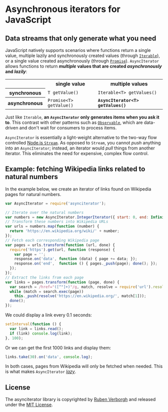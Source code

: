 # Asynchronous iterators for JavaScript
## Data streams that only generate what you need
JavaScript natively supports scenarios where functions return a single value,
multiple lazily and synchronously created values (through [`Iterable`](https://developer.mozilla.org/en-US/docs/Web/JavaScript/Reference/Iteration_protocols)),
or a single value created asynchronously (through [`Promise`](https://developer.mozilla.org/en-US/docs/Web/JavaScript/Reference/Global_Objects/Promise)).
`AsyncIterator` allows functions to return
**_multiple_ values that are created _asynchronously_ and _lazily_**:


<table>
  <tr>
    <td>&nbsp;</td>
    <th>single value</th>
    <th>multiple values</th>
  </tr>
  <tr>
    <th>synchronous</th>
    <td><code>T getValue()</code></td>
    <td><code>Iterable&lt;T&gt; getValues()</code></td>
  </tr>
  <tr>
    <th>asynchronous</th>
    <td><code>Promise&lt;T&gt; getValue()</code></td>
    <td><strong><code>AsyncIterator&lt;T&gt; getValues()</code></strong></td>
  </tr>
</table>

Just like `Iterable`, **an `AsyncIterator` only generates items when you ask it to**.
This contrast with other patterns such as [`Observable`](http://reactivex.io/intro.html),
which are data-driven and don't wait for consumers to process items.

`AsyncIterator` is essentially a light-weight alternative to the two-way flow controlled [Node.js `Stream`](https://nodejs.org/api/stream.html).
As opposed to `Stream`, you cannot _push_ anything into an `AsyncIterator`;
instead, an iterator would _pull_ things from another iterator.
This eliminates the need for expensive, complex flow control.

## Example: fetching Wikipedia links related to natural numbers
In the example below, we create an iterator of links found on Wikipedia pages for natural numbers.
```JavaScript
var AsyncIterator = require('asynciterator');

// Iterate over the natural numbers
var numbers = new AsyncIterator.IntegerIterator({ start: 0, end: Infinity });
// Transform these numbers into Wikipedia URLs
var urls = numbers.map(function (number) {
  return 'https://en.wikipedia.org/wiki/' + number;
});
// Fetch each corresponding Wikipedia page
var pages = urls.transform(function (url, done) {
  require('https').get(url, function (response) {
    var page = '';
    response.on('data', function (data) { page += data; });
    response.on('end',  function () { pages._push(page); done(); });
  });
});
// Extract the links from each page
var links = pages.transform(function (page, done) {
  var search = /href="([^"]+)"/g, match, resolve = require('url').resolve;
  while (match = search.exec(page))
    this._push(resolve('https://en.wikipedia.org/', match[1]));
  done();
});
```

We could display a link every 0.1 seconds:
```JavaScript
setInterval(function () {
  var link = links.read();
  if (link) console.log(link);
}, 100);
```

Or we can get the first 1000 links and display them:
```JavaScript
links.take(30).on('data', console.log);
```

In both cases, pages from Wikipedia will only be fetched when needed.
This is what makes `AsyncIterator` [_lazy_](https://en.wikipedia.org/wiki/Lazy_evaluation).

## License
The asynciterator library is copyrighted by [Ruben Verborgh](http://ruben.verborgh.org/)
and released under the [MIT License](http://opensource.org/licenses/MIT).
